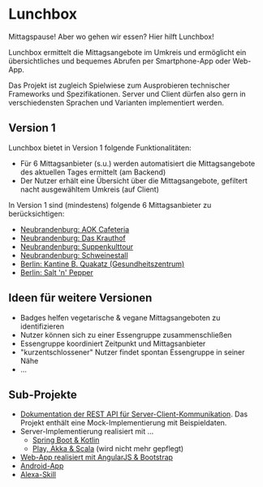 Lunchbox
========

Mittagspause! Aber wo gehen wir essen? Hier hilft Lunchbox!

Lunchbox ermittelt die Mittagsangebote im Umkreis und ermöglicht ein übersichtliches und bequemes Abrufen per Smartphone-App oder Web-App.

Das Projekt ist zugleich Spielwiese zum Ausprobieren technischer Frameworks und Spezifikationen. Server und Client dürfen also gern in verschiedensten Sprachen und Varianten implementiert werden.


Version 1
---------

Lunchbox bietet in Version 1 folgende Funktionalitäten:

* Für 6 Mittagsanbieter (s.u.) werden automatisiert die Mittagsangebote des aktuellen Tages ermittelt (am Backend)
* Der Nutzer erhält eine Übersicht über die Mittagsangebote, gefiltert nacht ausgewähltem Umkreis (auf Client)

In Version 1 sind (mindestens) folgende 6 Mittagsanbieter zu berücksichtigen:

* [Neubrandenburg: AOK Cafeteria](http://www.hotel-am-ring.de/aok-cafeteria.html)
* [Neubrandenburg: Das Krauthof](https://www.daskrauthof.de/karte/)
* [Neubrandenburg: Suppenkulttour](http://www.suppenkult.com/wochenplan.html)
* [Neubrandenburg: Schweinestall](http://www.schweinestall-nb.de/)
* [Berlin: Kantine B. Quakatz (Gesundheitszentrum)](https://de-de.facebook.com/pages/Kantine-BQuakatz-Allee-der-Kosmonauten/181190361991823)
* [Berlin: Salt 'n' Pepper](http://www.partyservice-rohde.de/bistro-angebot-der-woche/)


Ideen für weitere Versionen
---------------------------

* Badges helfen vegetarische & vegane Mittagsangeboten zu identifizieren
* Nutzer können sich zu einer Essengruppe zusammenschließen
* Essengruppe koordiniert Zeitpunkt und Mittagsanbieter
* "kurzentschlossener" Nutzer findet spontan Essengruppe in seiner Nähe
* ...


Sub-Projekte
------------

* [Dokumentation der REST API für Server-Client-Kommunikation](https://github.com/rrittwag/lunchbox/tree/master/api). Das Projekt enthält eine Mock-Implementierung mit Beispieldaten.
* Server-Implementierung realisiert mit ...
  * [Spring Boot & Kotlin](https://github.com/rrittwag/lunchbox-backend-spring-kotlin)
  * [Play, Akka & Scala](https://github.com/rrittwag/lunchbox/tree/master/server_play_akka_scala) (wird nicht mehr gepflegt)
* [Web-App realisiert mit AngularJS & Bootstrap](https://github.com/rrittwag/lunchbox/tree/master/client_web_angular)
* [Android-App](https://github.com/data-experts/Lunchbox)
* [Alexa-Skill](https://www.amazon.de/Falko-V-Partzsch-DEG-Lunchbox/dp/B074XD9G5D/ref=sr_1_1?__mk_de_DE=ÅMÅŽÕÑ&keywords=lunchbox&qid=1569082911&s=digital-skills&sr=1-1)
